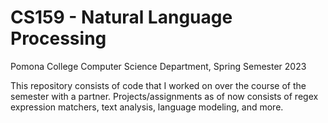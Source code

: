 # CS159 - Natural Language Processing
Pomona College Computer Science Department, Spring Semester 2023

This repository consists of code that I worked on over the course of the semester with a partner.
Projects/assignments as of now consists of regex expression matchers, text analysis, language modeling, and more.
